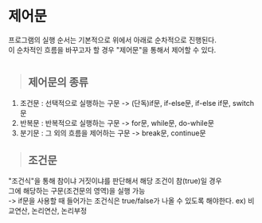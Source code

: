 # 제어문
프로그램의 실행 순서는 기본적으로 위에서 아래로 순차적으로 진행된다.   
이 순차적인 흐름을 바꾸고자 할 경우 "제어문"을 통해서 제어할 수 있다.   
#
> ## 제어문의 종류
1. 조건문 : 선택적으로 실행하는 구문 -> (단독)if문, if-else문, if-else if문, switch문   
2. 반복문 : 반복적으로 실행하는 구문 -> for문, while문, do-while문   
3. 분기문 : 그 외의 흐름을 제어하는 구문 -> break문, continue문   
    

> ## 조건문
"조건식"을 통해 참이냐 거짓이냐를 판단해서 해당 조건이 참(true)일 경우    
그에 해당하는 구문(조건문의 영역)을 실행 가능   
-> if문을 사용할 때 들어가는 조건식은 true/false가 나올 수 있도록 해야한다. ex) 비교연산, 논리연산, 논리부정    
